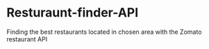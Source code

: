 # Resturaunt-finder-API
Finding the best restaurants located in chosen area with the Zomato restaurant API
